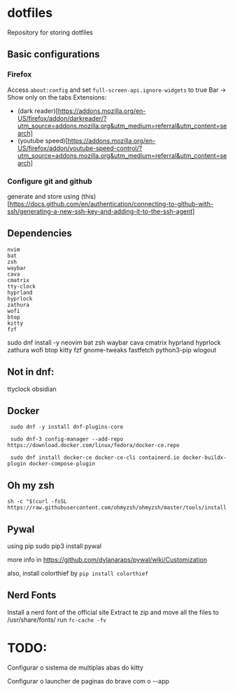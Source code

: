 # dotfiles
Repository for storing dotfiles

## Basic configurations

### Firefox

Access `about:config` and set `full-screen-api.ignore-widgets` to true
Bar -> Show only on the tabs
Extensions:
- (dark reader)[https://addons.mozilla.org/en-US/firefox/addon/darkreader/?utm_source=addons.mozilla.org&utm_medium=referral&utm_content=search]
- (youtube speed)[https://addons.mozilla.org/en-US/firefox/addon/youtube-speed-control/?utm_source=addons.mozilla.org&utm_medium=referral&utm_content=search]

### Configure git and github

generate and store using (this)[https://docs.github.com/en/authentication/connecting-to-github-with-ssh/generating-a-new-ssh-key-and-adding-it-to-the-ssh-agent]


## Dependencies

```
nvim
bat
zsh
waybar
cava
cmatrix
tty-clock
hyprland
hyprlock
zathura
wofi
btop
kitty
fzf
```
sudo dnf install -y neovim bat zsh waybar cava cmatrix hyprland hyprlock zathura wofi btop kitty fzf gnome-tweaks
fastfetch
python3-pip
wlogout

## Not in dnf:
ttyclock
obsidian

## Docker 
```
 sudo dnf -y install dnf-plugins-core

 sudo dnf-3 config-manager --add-repo https://download.docker.com/linux/fedora/docker-ce.repo

 sudo dnf install docker-ce docker-ce-cli containerd.io docker-buildx-plugin docker-compose-plugin
```

## Oh my zsh

```
sh -c "$(curl -fsSL https://raw.githubusercontent.com/ohmyzsh/ohmyzsh/master/tools/install.sh)"
```

## Pywal

using pip
sudo pip3 install pywal

more info in https://github.com/dylanaraps/pywal/wiki/Customization

also, install colorthief by `pip install colorthief`

## Nerd Fonts

Install a nerd font of the official site
Extract te zip and move all the files to /usr/share/fonts/ 
run `fc-cache -fv`
# TODO:

Configurar o sistema de multiplas abas do kitty

Configurar o launcher de paginas do brave com o --app
